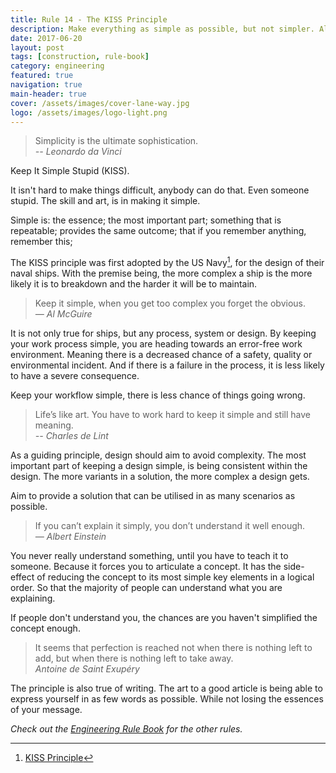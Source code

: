 ```yaml
---
title: Rule 14 - The KISS Principle
description: Make everything as simple as possible, but not simpler. Albert Einstein
date: 2017-06-20
layout: post
tags: [construction, rule-book]
category: engineering
featured: true
navigation: true
main-header: true
cover: /assets/images/cover-lane-way.jpg
logo: /assets/images/logo-light.png
---
```


> Simplicity is the ultimate sophistication.<br/><cite>-- Leonardo da Vinci</cite>

Keep It Simple Stupid (KISS).

It isn't hard to make things difficult, anybody can do that. Even someone stupid. The skill and art, is in making it simple. 

Simple is: the essence; the most important part; something that is repeatable; provides the same outcome; that if you remember anything, remember this;

The KISS principle was first adopted by the US Navy[^navy], for the design of their naval ships. With the premise being, the more complex a ship is the more likely it is to breakdown and the harder it will be to maintain. 

> Keep it simple, when you get too complex you forget the obvious. <br/><cite>— Al McGuire</cite>

It is not only true for ships, but any process, system or design. By keeping your work process simple, you are heading towards an error-free work environment. Meaning there is a decreased chance of a safety, quality or environmental incident. And if there is a failure in the process, it is less likely to have a severe consequence.

Keep your workflow simple, there is less chance of things going wrong.

> Life’s like art. You have to work hard to keep it simple and still have meaning.<br/><cite>-- Charles de Lint</cite>

As a guiding principle, design should aim to avoid complexity. The most important part of keeping a design simple, is being consistent within the design. The more variants in a solution, the more complex a design gets.

Aim to provide a solution that can be utilised in as many scenarios as possible.

> If you can’t explain it simply, you don’t understand it well enough.<br/><cite>— Albert Einstein</cite>

You never really understand something, until you have to teach it to someone. Because it forces you to articulate a concept. It has the side-effect of reducing the concept to its most simple key elements in a logical order. So that the majority of people can understand what you are explaining.

If people don't understand you, the chances are you haven't simplified the concept enough.

> It seems that perfection is reached not when there is nothing left to add, but when there is nothing left to take away. <br/><cite> Antoine de Saint Exupéry</cite>

The principle is also true of writing. The art to a good article is being able to express yourself in as few words as possible. While not losing the essences of your message.

_Check out the [Engineering Rule Book](https://ianteda.com/engineering/rule-book.html) for the other rules._

[^navy]: [KISS Principle](https://en.wikipedia.org/wiki/KISS_principle)
